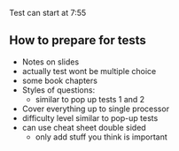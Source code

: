 Test can start at 7:55
## How to prepare for tests
* Notes on slides
* actually test wont be multiple choice
* some book chapters
* Styles of questions:
    * similar to pop up tests 1 and 2
* Cover everything up to single processor 
* difficulty level similar to pop-up tests
* can use cheat sheet double sided
    * only add stuff you think is important
